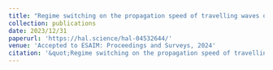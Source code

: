 ```yaml
---
title: "Regime switching on the propagation speed of travelling waves of some size-structured Myxobacteria population models"
collection: publications
date: 2023/12/31
paperurl: 'https://hal.science/hal-04532644/'
venue: 'Accepted to ESAIM: Proceedings and Surveys, 2024'
citation: '&quot;Regime switching on the propagation speed of travelling waves of some size-structured Myxobacteria population models.&quot; In collaboration with Vincent Calvez, Adil El Abdouni, Maxime Estavoyer, Florence Hubert, Julien Olivier, and Magali Tournus. <i>Submitted</i>.'
---
```

